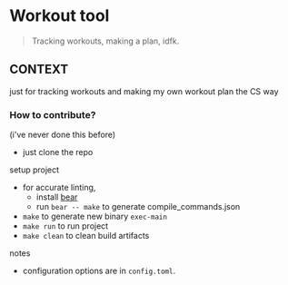# Workout tool

> Tracking workouts, making a plan, idfk.

## CONTEXT

just for tracking workouts and making my own workout plan the CS way

### How to contribute?

(i've never done this before)

- just clone the repo

setup project

- for accurate linting,
  - install [bear](https://github.com/rizsotto/Bear)
  - run `bear -- make` to generate compile_commands.json
- `make` to generate new binary `exec-main`
- `make run` to run project
- `make clean` to clean build artifacts

notes

- configuration options are in `config.toml`.
